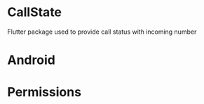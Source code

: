 # CallState
Flutter package used to provide call status with incoming number 

# Android

# Permissions

<uses-permission android:name="android.permission.READ_PHONE_STATE"/>
<uses-permission android:name="android.permission.READ_CALL_LOG"/>
